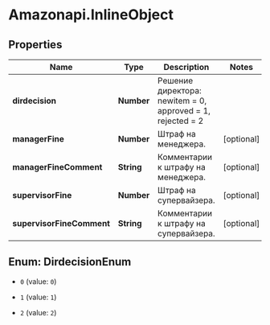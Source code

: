 # Amazonapi.InlineObject

## Properties

Name | Type | Description | Notes
------------ | ------------- | ------------- | -------------
**dirdecision** | **Number** | Решение директора:        newitem &#x3D; 0,    approved &#x3D; 1,    rejected &#x3D; 2    | 
**managerFine** | **Number** | Штраф на менеджера. | [optional] 
**managerFineComment** | **String** | Комментарии к штрафу на менеджера. | [optional] 
**supervisorFine** | **Number** | Штраф на супервайзера. | [optional] 
**supervisorFineComment** | **String** | Комментарии к штрафу на супервайзера. | [optional] 



## Enum: DirdecisionEnum


* `0` (value: `0`)

* `1` (value: `1`)

* `2` (value: `2`)




